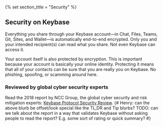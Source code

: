 {% set section_title = "Security" %}

## Security on Keybase
Everything you share through your Keybase account—in Chat, Files, Teams, Git, Sites, and Wallet—is automatically end-to-end encrypted. Only you and your intended recipient(s) can read what you share. Not even Keybase can access it. 

Your account itself is also protected by encryption. This is important because your account is basically your online identity. Protecting it means that all of your contacts can be sure that you are really you on Keybase. No phishing, spoofing, or scamming around here. 

### Reviewed by global cyber security experts 
Read the 2018 report by NCC Group, the global cyber security and risk mitigation experts: [Keybase Protocol Security Review](https://www.nccgroup.trust/us/our-research/keybase-protocol-security-review/).
{# Henry: can the above blurb be offset/look special like the TL;DR and Tip blurbs? TODO: can we talk about the report in a way that validates Keybase without asking people to read the report? E.g. some sort of rating or quick summary? #}


